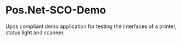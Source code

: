 # Pos.Net-SCO-Demo
Upos compliant demo application for testing the interfaces of a printer, status light and scanner.
